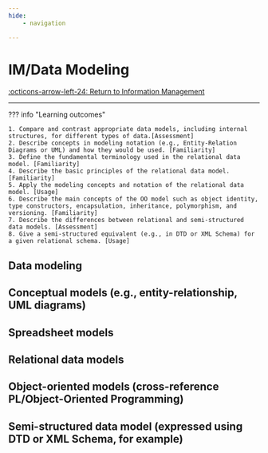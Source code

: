 ```yaml
---
hide:
    - navigation

---
```


# IM/Data Modeling

[:octicons-arrow-left-24: Return to Information Management](/Bodies-of-Knowledge/Information-Management/)

---

??? info "Learning outcomes"

    1. Compare and contrast appropriate data models, including internal structures, for different types of data.[Assessment]
    2. Describe concepts in modeling notation (e.g., Entity-Relation Diagrams or UML) and how they would be used. [Familiarity]
    3. Define the fundamental terminology used in the relational data model. [Familiarity]
    4. Describe the basic principles of the relational data model. [Familiarity]
    5. Apply the modeling concepts and notation of the relational data model. [Usage]
    6. Describe the main concepts of the OO model such as object identity, type constructors, encapsulation, inheritance, polymorphism, and versioning. [Familiarity]
    7. Describe the differences between relational and semi-structured data models. [Assessment]
    8. Give a semi-structured equivalent (e.g., in DTD or XML Schema) for a given relational schema. [Usage]

## Data modeling

## Conceptual models (e.g., entity-relationship, UML diagrams)

## Spreadsheet models

## Relational data models

## Object-oriented models (cross-reference PL/Object-Oriented Programming)

## Semi-structured data model (expressed using DTD or XML Schema, for example)
